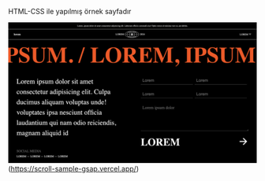 HTML-CSS ile yapılmış örnek sayfadır

![Screenshot](./ss1.png)(https://scroll-sample-gsap.vercel.app/)